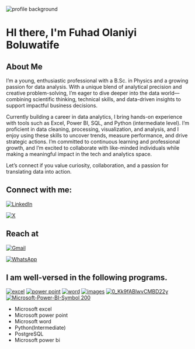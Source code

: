 


![profile background](https://github.com/user-attachments/assets/e66386b6-2df5-4a72-9e1c-129e04445bc2)



# HI there, I'm Fuhad Olaniyi Boluwatife


## About Me

I’m a young, enthusiastic professional with a B.Sc. in Physics and a growing passion for data analysis. With a unique blend of analytical precision and creative problem-solving, I’m eager to dive deeper into the data world—combining scientific thinking, technical skills, and data-driven insights to support impactful business decisions.

Currently building a career in data analytics, I bring hands-on experience with tools such as Excel, Power BI, SQL, and Python (intermediate level). I’m proficient in data cleaning, processing, visualization, and analysis, and I enjoy using these skills to uncover trends, measure performance, and drive strategic actions.
I’m committed to continuous learning and professional growth, and I’m excited to collaborate with like-minded individuals while making a meaningful impact in the tech and analytics space.

Let’s connect if you value curiosity, collaboration, and a passion for translating data into action.

## Connect with me:

[![LinkedIn](https://img.shields.io/badge/LinkedIn-0077B5?style=for-the-badge&logo=linkedin&logoColor=white)](https://www.linkedin.com/in/fuhad-olaniyi-a8580b317)

[![X](https://img.shields.io/badge/X-000000?style=for-the-badge&logo=x&logoColor=white)](https://twitter.com/@OlaniyiFuhad)


## Reach at

[![Gmail](https://img.shields.io/badge/Gmail-D14836?style=for-the-badge&logo=gmail&logoColor=white)](mailto:fuhadboluwatife23@gmail.com)


[![WhatsApp](https://img.shields.io/badge/WhatsApp-25D366?style=for-the-badge&logo=whatsapp&logoColor=white)](https://wa.me/2347051888992)


## I am well-versed in the following programs.

[![excel](https://github.com/user-attachments/assets/54321424-d0de-4683-a25a-b0a1461abcad)](https://www.microsoft.com/en-us/microsoft-365/excel)
[![power point](https://github.com/user-attachments/assets/14122349-6c80-400f-82a5-6444a98c0370)](https://www.microsoft.com/en-us/microsoft-365/powerpoint)
[![word](https://github.com/user-attachments/assets/1dd81cdd-ebf7-4efb-afa7-f846ca1f2f8c)](https://www.microsoft.com/en-us/microsoft-365/word)
[![images](https://github.com/user-attachments/assets/2887e364-a197-45e4-904a-4d38838c5599)](https://www.python.org/)
[![0_Kk9fABlwvCMBD22y](https://github.com/user-attachments/assets/ad5e96b3-afb1-400c-a8ea-11c2364d5b9e)](https://www.postgresql.org/)
[![Microsoft-Power-BI-Symbol 200](https://github.com/user-attachments/assets/5ce6012e-a63e-4750-b0ab-4e282b512467)](https://powerbi.microsoft.com/)


- Microsoft excel
- Microsoft power point
- Microsoft word
- Python(Intermediate)
- PostgreSQL
- Microsoft power bi
